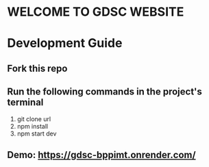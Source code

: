 # WELCOME TO GDSC WEBSITE
# Development Guide
## Fork this repo
## Run the following commands in the project's terminal
1. git clone url
2. npm install
2. npm start dev
## Demo: https://gdsc-bppimt.onrender.com/
